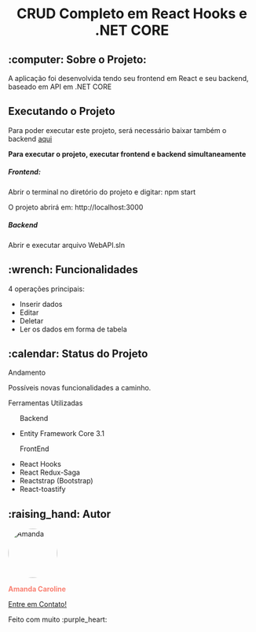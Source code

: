 <h1 align="center">
  CRUD Completo em React Hooks e .NET CORE 
</h1>

<h2>:computer: Sobre o Projeto:</h2>
<p>A aplicação foi desenvolvida tendo seu frontend em React e seu backend, baseado em API em .NET CORE</p>

<h2>Executando o Projeto</h2>
<p>Para poder executar este projeto, será necessário baixar também o backend <a href="https://github.com/mands-codes/CRUD_ReactDotNet_backend">aqui</a></p>
<strong>Para executar o projeto, executar frontend e backend simultaneamente</strong>
<h5>Frontend:</h5>
<p>Abrir o terminal no diretório do projeto e digitar: npm start</p>
<p>O projeto abrirá em: http://localhost:3000</p>
<h5>Backend</h5>
<p>Abrir e executar arquivo WebAPI.sln</p>

<h2>:wrench: Funcionalidades</h2>
<p>4 operações principais: 
<ul>
<li>Inserir dados</li>
<li>Editar</li>
<li>Deletar</li>
<li>Ler os dados em forma de tabela</li>
</ul>
</p>

<h2>:calendar: Status do Projeto</h2>
<p>Andamento</p>
<p>Possíveis novas funcionalidades a caminho.</p>

<p>Ferramentas Utilizadas
<ul>
  <p>Backend</p>
<li>Entity Framework Core 3.1</li>
  <p>FrontEnd</p>
<li>React Hooks</li>
<li>React Redux-Saga</li>
<li>Reactstrap (Bootstrap)</li>
 <li>React-toastify</li>
</ul>
</p>

<h2>:raising_hand: Autor</h2>
<img src="https://avatars0.githubusercontent.com/u/69413795?s=460&u=b2a185aae214f42fa37c9a78d7a22e83571bf82f&v=4" width="100px;" style="border-radius: 50%;" alt="Amanda"/>
<p style="font-weight:bold; color:#FA8072" >Amanda Caroline<p>
<a href="https://www.linkedin.com/in/amandaalmeidaacsa/" alt="Linkedin">Entre em Contato!</a>
<p>Feito com muito :purple_heart: </p>

